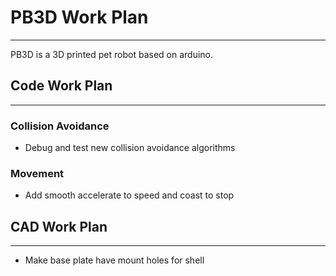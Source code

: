 # PB3D Work Plan
-----------------------------------------------------------
PB3D is a 3D printed pet robot based on arduino.

## Code Work Plan
-----------------------------------------------------------

### Collision Avoidance
- Debug and test new collision avoidance algorithms

### Movement
- Add smooth accelerate to speed and coast to stop

## CAD Work Plan
-----------------------------------------------------------
- Make base plate have mount holes for shell

